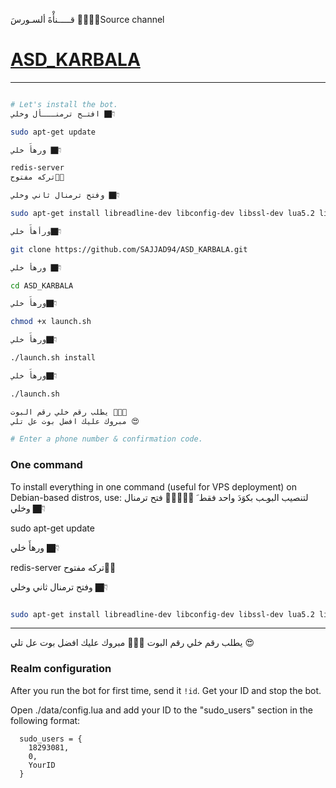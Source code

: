قـــــنأْةَ ألسـورسَ ✋🏿👇🏻Source channel
# [ASD_KARBALA](https://telegram.me/S94IQ)


*******************************************************************
```sh

# Let's install the bot.
افتـح ترمنـــأل وخلي 👇🏿

sudo apt-get update 

ورهأَ خلي 👇🏿

redis-server
تركه مفتوح✋🏿

وفتح ترمنال ثاني وخلي 👇🏿

sudo apt-get install libreadline-dev libconfig-dev libssl-dev lua5.2 liblua5.2-dev libevent-dev libjansson* libpython-dev make unzip git redis-server g++ -y --force-yes

ورأهأَ خلي👇🏿

git clone https://github.com/SAJJAD94/ASD_KARBALA.git

ورهأ خلي 👇🏿

cd ASD_KARBALA

ورهأَ خلي👇🏿

chmod +x launch.sh

ورهأَ خلي👇🏿

./launch.sh install

ورهأَ خلي👇🏿

./launch.sh 

يطلب رقم خلي رقم البوت ✋🏿😘
مبروك عليك افضل بوت عل تلي 😍

# Enter a phone number & confirmation code.
```
### One command
To install everything in one command (useful for VPS deployment) on Debian-based distros, use:
لتنصيب البوـب بكوَدَ واحد فقط َ ✋🏿😘👇🏿
فتح ترمنال وخلي 👇🏿

sudo apt-get update 

ورهأَ خلي 👇🏿

redis-server
تركه مفتوح✋🏿

وفتح ترمنال ثاني وخلي 👇🏿
```sh

sudo apt-get install libreadline-dev libconfig-dev libssl-dev lua5.2 liblua5.2-dev libevent-dev libjansson* libpython-dev make unzip git redis-server g++ -y --force-yes && git clone https://github.com/SAJJAD94/ASD_KARBALA.git && cd ASD_KARBALA && chmod +x launch.sh && ./launch.sh install && ./launch.sh
```

* * *
يطلب رقم خلي رقم البوت ✋🏿😘
مبروك عليك افضل بوت عل تلي 😍

### Realm configuration

After you run the bot for first time, send it `!id`. Get your ID and stop the bot.

Open ./data/config.lua and add your ID to the "sudo_users" section in the following format:
```
  sudo_users = {
    18293081,
    0,
    YourID
  }
```

